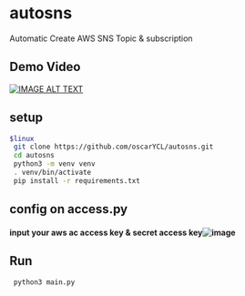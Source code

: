 # autosns
Automatic Create AWS SNS Topic &amp; subscription
## Demo Video
[![IMAGE ALT TEXT](http://img.youtube.com/vi/yOisgvzDVoY/0.jpg)](http://www.youtube.com/watch?v=yOisgvzDVoY)

## setup
```bash
$linux
 git clone https://github.com/oscarYCL/autosns.git
 cd autosns
 python3 -m venv venv
 . venv/bin/activate
 pip install -r requirements.txt
```
## config on access.py
#### input your aws ac access key & secret access key![image](https://user-images.githubusercontent.com/61004532/117772790-227fa400-b26a-11eb-96e2-0b35087bf8a7.png)


## Run
```bash
 python3 main.py
```

